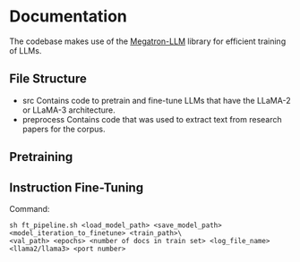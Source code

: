 # Documentation
The codebase makes use of the [Megatron-LLM](https://github.com/epfLLM/Megatron-LLM) library for efficient training of LLMs.
## File Structure
- src
  Contains code to pretrain and fine-tune LLMs that have the LLaMA-2 or LLaMA-3 architecture.
- preprocess
  Contains code that was used to extract text from research papers for the corpus.
## Pretraining 

## Instruction Fine-Tuning
Command:
```
sh ft_pipeline.sh <load_model_path> <save_model_path> <model_iteration_to_finetune> <train_path>\
<val_path> <epochs> <number of docs in train set> <log_file_name> <llama2/llama3> <port number>
```
